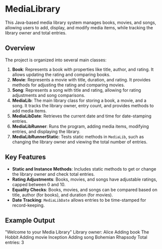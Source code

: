 # MediaLibrary

This Java-based media library system manages books, movies, and songs, allowing users to add, display, and modify media items, while tracking the library owner and total entries.

## Overview

The project is organized into several main classes:

1. **Book**: Represents a book with properties like title, author, and rating. It allows updating the rating and comparing books.
2. **Movie**: Represents a movie with title, duration, and rating. It provides methods for adjusting the rating and comparing movies.
3. **Song**: Represents a song with title and rating, allowing for rating adjustments and song comparisons.
4. **MediaLib**: The main library class for storing a book, a movie, and a song. It tracks the library owner, entry count, and provides methods to add media items.
5. **MediaLibDate**: Retrieves the current date and time for date-stamping entries.
6. **MediaLibRunner**: Runs the program, adding media items, modifying entries, and displaying the library.
7. **MediaLibRunnerStatic**: Tests static methods in `MediaLib`, such as changing the library owner and viewing the total number of entries.

## Key Features

- **Static and Instance Methods**: Includes static methods to get or change the library owner and check total entries.
- **Rating Adjustments**: Books, movies, and songs have adjustable ratings, capped between 0 and 10.
- **Equality Checks**: Books, movies, and songs can be compared based on title, author (for books), and duration (for movies).
- **Date Tracking**: `MediaLibDate` allows entries to be time-stamped for record-keeping.

## Example Output

"Welcome to your Media Library"
Library owner: Alice
Adding book The Hobbit
Adding movie Inception
Adding song Bohemian Rhapsody
Total entries: 3
